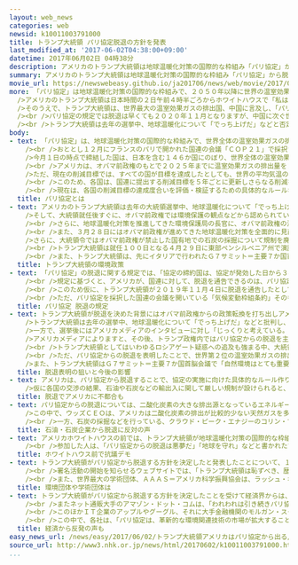 ```yaml
---
layout: web_news
categories: web
newsid: k10011003791000
title: トランプ大統領 パリ協定脱退の方針を発表
last_modified_at: '2017-06-02T04:38:00+09:00'
datetime: 2017年06月02日 04時38分
description: アメリカのトランプ大統領は地球温暖化対策の国際的な枠組み「パリ協定」から脱退する方針を決定したと発表しました。パリ協定の規定では脱退は早くても２０２０年１１月となりますが、世界第２位の温室効果ガスの排出国であるアメリカの温暖化対策が後退し、世界全体の機運に大きな影響が出ることが予想されます。
summary: アメリカのトランプ大統領は地球温暖化対策の国際的な枠組み「パリ協定」から脱退する方針を決定したと発表しました。パリ協定の規定では脱退は早くても２０２０年１１月となりますが、世界第２位の温室効果ガスの排出国であるアメリカの温暖化対策が後退し、世界全体の機運に大きな影響が出ることが予想されます。
movie_url: https://newswebeasy.github.io/ja201706/news/web/movie/2017/06/02/k10011003791000.mp4
more: 「パリ協定」は地球温暖化対策の国際的な枠組みで、２０５０年以降に世界の温室効果ガスの排出量を実質的にゼロにすることを目標に掲げています。<br /><br
  />アメリカのトランプ大統領は日本時間の２日午前４時半ごろからホワイトハウスで「私は国民との約束を守る」と述べ、パリ協定から脱退する方針を決定したと発表しました。<br
  />そのうえで、トランプ大統領は、世界最大の温室効果ガスの排出国、中国に言及し、「パリ協定のもとでは中国は温室効果ガスの排出を増やすことが許されている。アメリカにとってとても不公平だ」と不満を示し、アメリカの労働者や企業に公平な内容になるなら、再び交渉を行う姿勢を示しました。<br
  /><br />パリ協定の規定では脱退は早くても２０２０年１１月となりますが、中国に次ぐ世界第２位の温室効果ガスの排出国であるアメリカの温暖化対策が後退し、世界全体の機運に大きな影響が出ることが予想されます。<br
  /><br />トランプ大統領は去年の選挙中、地球温暖化について「でっち上げだ」などと否定的な立場をとり、パリ協定から脱退すると主張していました。<br />このため公約を守り、アメリカ第一主義のもと環境問題よりも経済成長や雇用創出を優先する姿勢を鮮明にする狙いがあるものと見られます。ただ国際社会がパリ協定にとどまるよう求めるなか応じなかった形で、反発が強まりそうです。
body:
- text: 「パリ協定」は、地球温暖化対策の国際的な枠組みで、世界全体の温室効果ガスの排出量をできるだけ早く減少に転じさせ、２０５０年以降に実質的にゼロにすることを目標に掲げています。<br
    /><br />おととし１２月にフランスのパリで開かれた国連の会議「ＣＯＰ２１」で採択され、去年９月、世界１位と２位の排出国の、中国とアメリカがそろって締結を発表したことで、各国が次々と締結し、去年１１月に発効しました。<br
    />今月１日の時点で締結した国は、日本を含む１４６か国にのぼり、世界全体の温室効果ガスの排出量の８割以上を占めています。<br /><br />パリ協定では、先進国だけに温室効果ガスの排出削減を義務づけた「京都議定書」と異なり、発展途上国を含むすべての国がそれぞれ目標を立てて対策に取り組むことが定められ、日本を含む多くの国がすでに２０２０年以降の削減目標を国連に提出しています。<br
    /><br />アメリカは、オバマ前政権のもとで２０２５年までに温室効果ガスの排出量を２００５年に比べて２６％から２８％、削減するという目標を提出し、日本は２０３０年までに２０１３年と比べて２６％、排出量を削減するとしています。<br
    />ただ、現在の削減目標では、すべての国が目標を達成したとしても、世界の平均気温の上昇を産業革命前と比べて２度未満に抑えるという、協定の目標は達成できない見込みです。<br
    /><br />このため、各国は、国連に提出する削減目標を５年ごとに更新しさらなる削減を行うことが求められていて、目標をどう引き上げ、協定に実効性を持たせるかが課題となっています。<br
    /><br />現在は、各国の削減目標の達成度合いを評価・検証するための具体的なルールなどを、来年１２月に開かれる会議までに定めようと、交渉が重ねられています。
  title: パリ協定とは
- text: アメリカのトランプ大統領は去年の大統領選挙中、地球温暖化について「でっち上げだ」などと述べ、否定的な立場をとり、パリ協定から脱退すると主張していました。<br
    />そして、大統領就任後すぐに、オバマ前政権では環境保護の観点などから認められていなかった原油パイプラインの建設計画を推進するよう指示するなど、環境問題よりも雇用の創出を優先する姿勢を鮮明にしました。<br
    /><br />さらに、地球温暖化対策を推進してきた環境保護局の長官に、オバマ前政権の温暖化対策を強く批判してきたスコット・プルイット氏を起用したうえ、ことし１０月から始まる２０１８年度予算の政府案では、環境保護局の予算をおよそ３０％削減するほか、発展途上国の温暖化対策を支援する基金への拠出をやめる方針を示しました。<br
    /><br />また、３月２８日にはオバマ前政権が進めてきた地球温暖化対策を全面的に見直すための大統領令に署名しました。この大統領令は、アメリカ国内のエネルギー生産を妨げる規制や政策を見直すよう関係省庁に求めるもので、オバマ前大統領が温暖化対策の柱としておととし打ち出した、全米の火力発電所からの二酸化炭素の排出を規制する「クリーン・パワー・プラン」も見直しの対象に含まれています。<br
    />さらに、大統領令ではオバマ前政権が禁止した国有地での石炭の採掘について規制を廃止するとしています。<br /><br />こうした、トランプ政権発足後の対応から世界第２位の温室効果ガスの排出国であるアメリカの温暖化対策が大きく後退するのではないかと懸念されています。<br
    /><br />トランプ大統領は就任１００日となる４月２９日に東部ペンシルベニア州で演説し、パリ協定について、「中国やロシア、それにインドが何も貢献しないのに、アメリカは何十億ドルも払う一方的な協定だ。合意を完全に履行すれば最終的にアメリカのＧＤＰ＝国内総生産が縮小する可能性がある」と述べ、負担が重いと非難しました。<br
    /><br />また、トランプ大統領は、先にイタリアで行われたＧ７サミット＝主要７か国首脳会議で「自然環境はとても重要だ。私は非常に気にしている」とする一方、雇用の創出を重視する姿勢も示し、「問題を理解し、正しい決定をしたい」と述べ、各国からパリ協定にとどまるよう求められていました。そして、パリ協定から脱退するかどうかについて近く結論を出す考えを示し、トランプ大統領の判断が注目されていました。
  title: トランプ大統領の環境政策
- text: 「パリ協定」の脱退に関する規定では、「協定の締約国は、協定が発効した日から３年を経過したあといつでも、国連に対して書面で脱退の通告を行うことで、脱退できる」と定められています。<br
    /><br />規定に基づくと、アメリカが、国連に対して、脱退を通告できるのは、パリ協定が発効した２０１６年１１月４日から３年を経過して以降、つまり、２０１９年１１月４日以降になります。さらに、脱退は、国連が脱退の通告を受けた日から「１年を経過した日、またはそれよりも遅い日」と定められているため、実際に脱退できるのは、アメリカが国連に脱退を通告した日から最短でも１年後となります。<br
    /><br />このため仮に、トランプ大統領が２０１９年１１月４日に脱退を通告したとしても、実際に脱退できるのは、２０２０年１１月４日以降となり、次のアメリカ大統領選挙の投票が行われる、２０２０年１１月３日までは脱退できません。<br
    /><br />ただ、パリ協定を採択した国連の会議を開いている「気候変動枠組条約」そのものから脱退すれば、パリ協定からも脱退したものとみなすという規定があり、この条約は、通告から最短で１年で脱退が可能です。気候変動枠組条約は、温暖化対策に世界全体で取り組んでいくため１９９２年に国連で採択され、現在、１９０以上の国と地域が加盟していますが、過去に、この条約から脱退した国はありません。
  title: パリ協定 脱退の規定
- text: トランプ大統領が脱退を決めた背景にはオバマ前政権からの政策転換を打ち出しアメリカ第一主義のもと、環境問題よりも経済成長や雇用創出を優先する姿勢を鮮明にする狙いがあるものと見られます。<br
    />トランプ大統領は去年の選挙中、地球温暖化について「でっち上げだ」などと批判し、否定的な立場をとり、パリ協定から脱退すると主張していました。<br /><br
    />一方で、選挙後にはアメリカメディアのインタビューに対し「じっくりと考えている。先入観を持たずに取り組んでいく」と述べ、柔軟に対応する可能性も示唆しました。<br
    />アメリカメディアによりますと、その後、トランプ政権内ではパリ協定からの脱退を主張するバノン首席戦略官やプルイット環境保護局長官と残留を主張する長女のイバンカさんやティラーソン国務長官との間で意見が分かれ調整が続けられていたということです。<br
    /><br />トランプ大統領としてはいわゆるロシアゲート疑惑への追及も強まる中、大統領選挙中の公約を守り、石炭業界などの支持をつなぎ止める狙いもあるものと見られます。<br
    /><br />ただ、パリ協定からの脱退を表明したことで、世界第２位の温室効果ガスの排出国であるアメリカの温暖化対策が後退し、世界全体の機運に大きな影響が出るのは避けられそうにありません。<br
    />また、トランプ大統領はＧ７サミット＝主要７か国首脳会議で「自然環境はとても重要だ。私は非常に気にしている」とする一方、雇用の創出を重視する姿勢も示し、「問題を理解し、正しい決定をしたい」と述べ、各国からパリ協定にとどまるよう求められていました。このため国際社会の求めに応じなかった形で反発が強まることも予想されます。
  title: 脱退表明の狙いと今後の影響
- text: アメリカは、パリ協定から脱退することで、協定の実施に向けた具体的なルール作りなどの交渉に参加しなくなります。<br />このため、アメリカが不在のまま、アメリカにとって不利なルール作りが進められることも予想されます。<br
    />仮に各国の交渉の結果、石油や石炭などの輸出入に関して厳しい規制が設けられると、たとえ、アメリカが協定に加わっていなくても、アメリカは協定の参加国に輸出できなくなる可能性があります。
  title: 脱退でアメリカに不都合も
- text: パリ協定からの脱退については、二酸化炭素の大きな排出源となっているエネルギー関連企業の中からも反対する声が上がっていました。<br /><br />このうち、大手エネルギー企業エクソンモービルのダレン・ウッズＣＥＯ＝最高経営責任者は、今月上旬、トランプ大統領にパリ協定にとどまるよう求める書簡を送りました。<br
    />この中で、ウッズＣＥＯは、アメリカは二酸化炭素の排出が比較的少ない天然ガスを多く産出しているうえ、石油やガス関連産業での技術革新によって、パリ協定の枠内で競争力を維持しており、残留して規制に関わる交渉を有利に進めることで、今後も経済成長が低いコストで実現できるとしています。<br
    /><br />一方、石炭の採掘などを行っている、クラウド・ピーク・エナジーのコリン・マーシャルＣＥＯもトランプ大統領に宛ててパリ協定への残留を求める書簡を送っており、トランプ大統領による環境規制撤廃の動きに謝意を示す一方、残留して、より合理的な国際的な規制の枠組みを作るべきで、アメリカのリーダーシップなしではこれまでと同様の国際的な規制強化の動きが繰り返されるとしていました。
  title: 石油・石炭企業から脱退に反対の声
- text: アメリカホワイトハウスの前では、トランプ大統領が地球温暖化対策の国際的な枠組み「パリ協定」から脱退する方針を決定したことに抗議するデモが行われました。<br
    /><br />参加した人は、「パリ協定からの脱退は悪夢だ」「地球を守れ」などと書かれたプラカードを手にして、決定への抗議の声をあげていました。<br />デモに参加した女性は、「国際社会が、温暖化対策に一緒に取り組まなければ、破滅的な結果を迎えてしまう。アメリカは間違った方向に向かっている」と話していました。
  title: ホワイトハウス前で抗議デモ
- text: トランプ大統領がパリ協定から脱退する方針を決定したと発表したことについて、１００年を超える歴史のある、環境保護団体「シエラクラブ」はトランプ大統領を非難する署名活動を始めました。<br
    /><br />署名活動の開始を知らせるウェブサイトでは、「トランプ大統領は恥ずべき、歴史的な過ちを犯した。われわれの孫の世代は、世界のリーダーが現実を無視することがありえるのだと、あぜんとしながら振り返るだろう。トランプ大統領は、多くの人々の家々や生活の糧を奪う洪水や干ばつ、ハリケーンなどの被害を受ける多くのアメリカ人も見捨てることになる」と強い調子で非難しました。<br
    /><br />また、世界最大の学術団体、ＡＡＡＳ＝アメリカ科学振興協会は、ラッシュ・ホルト会長の名前で声明文を出し、「地球温暖化に早く対応すれば、将来のリスクとコストが小さくなることが研究でわかっている。対応しないことで、アメリカは極めて重要な政策でのリーダーシップを失い、現在と将来の世代を大きなリスクにさらす」と批判しています。
  title: 環境団体や学術団体は
- text: トランプ大統領がパリ協定から脱退する方針を決定したことを受けて経済界からは、反発する声も出ています。<br /><br />このうち、アメリカの電気自動車メーカーテスラのイーロン・マスクＣＥＯは、ツイッターに「大統領に政策を助言する協議会をやめる。気候変動は現実のもので、パリ協定を脱退することは、アメリカにとっても、世界にとってもよくないことだ」と投稿し、協定からの脱退を批判しました。<br
    /><br />またネット通販大手のアマゾン・ドット・コムは、「われわれは引き続きパリ協定を支持している。気候変動に対応した政策がアメリカの競争力の向上や雇用の創出に役立つと信じている」という声明を出しました。<br
    /><br />このほかＩＴ企業のアップルやグーグル、それに大手金融機関のモルガン・スタンレーなどは、１日付けの主要紙にトランプ大統領にパリ協定にとどまるよう強く求める広告を連名で掲載していました。<br
    /><br />この中で、各社は、「パリ協定は、革新的な環境関連技術の市場が拡大することによって雇用と経済成長を生み出す。アメリカの企業はこの分野で世界をけん引していて、協定からの脱退は、こうした市場への参入を妨げることになる」と訴えていました。
  title: 経済から反発の声も
easy_news_url: /news/easy/2017/06/02/トランプ大統領アメリカはパリ協定から出る/
source_url: http://www3.nhk.or.jp/news/html/20170602/k10011003791000.html?utm_int=news_contents_news-main_002
...
```

